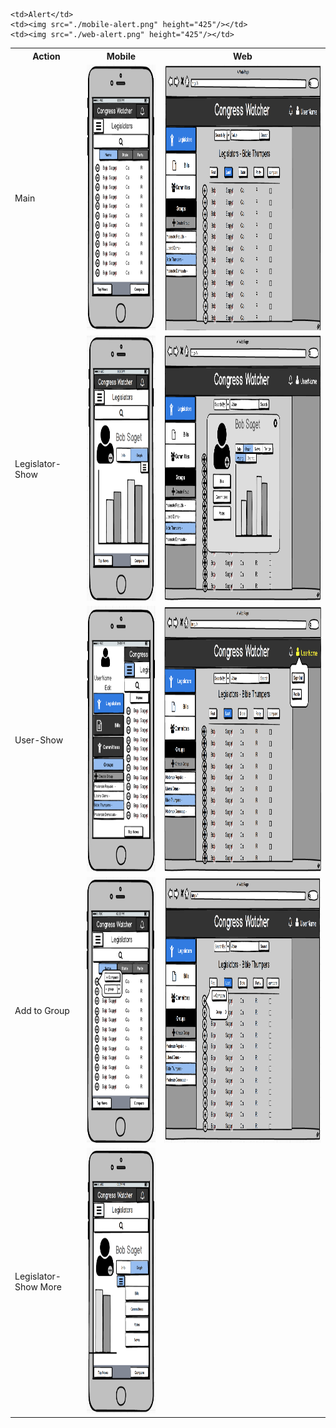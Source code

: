 <table style="width:100%">
  <tr>
    <th>Action</th>
    <th>Mobile</th> 
    <th>Web</th>
  </tr>

  <tr>
    <td>Main</td>
    <td><img src="./mobile-main.png" height="425"/></td> 
    <td><img src="./web-main.png" height="425"/></td>
  </tr>

  <tr>
    <td>Legislator-Show</td>
    <td><img src="./mobile-legislator-show.png" height="425"/></td> 
    <td><img src="./web-legislator-show.png" height="425"/></td>
  </tr>

   <tr>
    <td>User-Show</td>
    <td><img src="./mobile-main-hamburger.png" height="425"/></td> 
    <td><img src="./web-user.png" height="425"/></td>
   </tr>
   <tr>

    <td>Alert</td>
    <td><img src="./mobile-alert.png" height="425"/></td>
    <td><img src="./web-alert.png" height="425"/></td>
  </tr>

  <tr>
    <td>Add to Group</td>
    <td><img src="./mobile-main-add-legislator.png" height="425"/></td>
    <td><img src="./web-main-add-legislator.png" height="425"/></td>
  </tr>

  <tr>
    <td>Legislator-Show More</td>
    <td><img src="./mobile-legislator-show-more.png" height="425"/></td>
    <td></td>
  </tr>
</table>